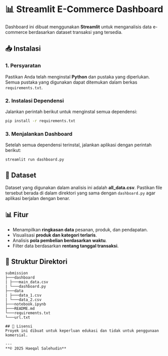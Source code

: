 # 📊 Streamlit E-Commerce Dashboard

Dashboard ini dibuat menggunakan **Streamlit** untuk menganalisis data e-commerce berdasarkan dataset transaksi yang tersedia.

## 📥 Instalasi
### 1. Persyaratan
Pastikan Anda telah menginstal **Python** dan pustaka yang diperlukan. Semua pustaka yang digunakan dapat ditemukan dalam berkas `requirements.txt`.

### 2. Instalasi Dependensi
Jalankan perintah berikut untuk menginstal semua dependensi:
```sh
pip install -r requirements.txt
```

### 3. Menjalankan Dashboard
Setelah semua dependensi terinstal, jalankan aplikasi dengan perintah berikut:
```sh
streamlit run dashboard.py
```

## 📄 Dataset
Dataset yang digunakan dalam analisis ini adalah **all_data.csv**. Pastikan file tersebut berada di dalam direktori yang sama dengan `dashboard.py` agar aplikasi berjalan dengan benar.

## 📊 Fitur
- Menampilkan **ringkasan data** pesanan, produk, dan pendapatan.
- Visualisasi **produk dan kategori terlaris**.
- Analisis **pola pembelian berdasarkan waktu**.
- Filter data berdasarkan **rentang tanggal transaksi**.

## 📂 Struktur Direktori
```
submission
├───dashboard
| ├───main_data.csv
| └───dashboard.py
├───data
| ├───data_1.csv
| └───data_2.csv
├───notebook.ipynb
├───README.md
└───requirements.txt
└───url.txt

## 📝 Lisensi
Proyek ini dibuat untuk keperluan edukasi dan tidak untuk penggunaan komersial.

---
**© 2025 Haeqal Salehudin**

